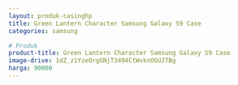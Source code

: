 ```yaml
---
layout: produk-casinghp
title: Green Lantern Character Samsung Galaxy S9 Case
categories: samsung

# Produk
product-title: Green Lantern Character Samsung Galaxy S9 Case
image-drive: 1dZ_z1YzeOrgGNjT3494CtWvknOSUJ7Bg
harga: 90000
---
```

